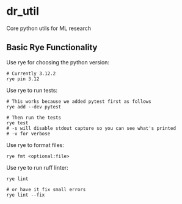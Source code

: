 # dr_util
Core python utils for ML research

## Basic Rye Functionality

Use rye for choosing the python version:
```shell
# Currently 3.12.2
rye pin 3.12
```

Use rye to run tests:
```shell
# This works because we added pytest first as follows
rye add --dev pytest

# Then run the tests
rye test
# -s will disable stdout capture so you can see what's printed
# -v for verbose
```

Use rye to format files:
```shell
rye fmt <optional:file>
```

Use rye to run ruff linter:
```shell
rye lint

# or have it fix small errors
rye lint --fix
```




